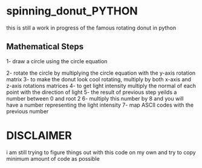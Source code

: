 # spinning_donut_PYTHON
this is still a work in progress of the famous rotating donut in python

## Mathematical Steps
1- draw a circle using the circle equation 

2- rotate the circle by multiplying the circle equation with the y-axis rotation matrix
3- to make the donut look cool rotating, multiply by both x-axis and z-axis rotations matrices 
4- to get light intensity multiply the normal of each point with the direction of light
5- the result of previous step yeilds a number between 0 and root 2
6- multiply this number by 8 and you will have a number representing the light intensity 
7- map ASCII codes with the previous number

# DISCLAIMER
i am still trying to figure things out with this code on my own and try to copy minimum amount of code as possible
